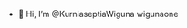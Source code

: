 - 👋 Hi, I’m @KurniaseptiaWiguna
wigunaone

<!---
KurniaseptiaWiguna/KurniaseptiaWiguna is a ✨ special ✨ repository because its `README.md` (this file) appears on your GitHub profile.
You can click the Preview link to take a look at your changes.
--->
